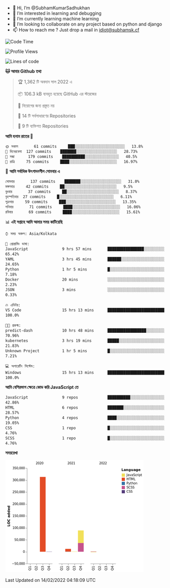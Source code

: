 - 👋 Hi, I’m @SubhamKumarSadhukhan
- 👀 I’m interested in learning and debugging
- 🌱 I’m currently learning machine learning
- 💞️ I’m looking to collaborate on any project based on python and django
- 📫 How to reach me ?
      Just drop a mail in idiot@subhamsk.cf

<!---
SubhamKumarSadhukhan/SubhamKumarSadhukhan is a ✨ special ✨ repository because its `README.md` (this file) appears on your GitHub profile.
You can click the Preview link to take a look at your changes.
--->


<!--START_SECTION:waka-->
![Code Time](http://img.shields.io/badge/Code%20Time-170%20hrs%2058%20mins-blue)

![Profile Views](http://img.shields.io/badge/%E0%A6%AA%E0%A7%8D%E0%A6%B0%E0%A7%8B%E0%A6%AB%E0%A6%BE%E0%A6%87%E0%A6%B2%20%E0%A6%A6%E0%A6%B0%E0%A7%8D%E0%A6%B6%E0%A6%A8-7-blue)

![Lines of code](https://img.shields.io/badge/%E0%A6%B9%E0%A7%8D%E0%A6%AF%E0%A6%BE%E0%A6%B2%E0%A7%8B%20%E0%A6%93%E0%A6%AF%E0%A6%BC%E0%A6%BE%E0%A6%B0%E0%A7%8D%E0%A6%B2%E0%A7%8D%E0%A6%A1%20%E0%A6%A5%E0%A7%87%E0%A6%95%E0%A7%87%20%E0%A6%86%E0%A6%AE%E0%A6%BF%20%E0%A6%B2%E0%A6%BF%E0%A6%96%E0%A7%87%E0%A6%9B%E0%A6%BF-416%20Thousand%20%E0%A6%95%E0%A7%8B%E0%A6%A1%E0%A7%87%E0%A6%B0%20%E0%A6%B2%E0%A6%BE%E0%A6%87%E0%A6%A8-blue)

**🐱 আমার Github তথ্য** 

> 🏆 1,362 টি অবদান সাল 2022 এ
 > 
> 📦 106.3 kB ব্যবহৃত হয়েছে GitHub এর স্টরেজের 
 > 
> 🚫 নিয়োগের জন্য প্রস্তুত নয়
 > 
> 📜 14 টি সর্বসাধারণের Repositories 
 > 
> 🔑 9 টি ব্যক্তিগত Repositories  
 > 
**আমি হলাম রাতের 🦉** 

```text
🌞 সকাল       61 commits     ███░░░░░░░░░░░░░░░░░░░░░░   13.8% 
🌆 দিনেরবেলা  127 commits    ███████░░░░░░░░░░░░░░░░░░   28.73% 
🌃 সন্ধা      179 commits    ██████████░░░░░░░░░░░░░░░   40.5% 
🌙 রাত্রি     75 commits     ████░░░░░░░░░░░░░░░░░░░░░   16.97%

```
📅 **আমি সর্বাধিক উৎপাদনশীল সোমবার এ** 

```text
সোমবার       137 commits    ███████░░░░░░░░░░░░░░░░░░   31.0% 
মঙ্গলবার     42 commits     ██░░░░░░░░░░░░░░░░░░░░░░░   9.5% 
বুধবার       37 commits     ██░░░░░░░░░░░░░░░░░░░░░░░   8.37% 
বৃহস্পতিবার  27 commits     █░░░░░░░░░░░░░░░░░░░░░░░░   6.11% 
শুক্রবার     59 commits     ███░░░░░░░░░░░░░░░░░░░░░░   13.35% 
শনিবার       71 commits     ████░░░░░░░░░░░░░░░░░░░░░   16.06% 
রবিবার       69 commits     ████░░░░░░░░░░░░░░░░░░░░░   15.61%

```


📊 **এই সপ্তাহে আমি আমার সময় কাটিয়েছি** 

```text
⌚︎ সময় অঞ্চল: Asia/Kolkata

💬 প্রোগ্রামিং ভাষা: 
JavaScript               9 hrs 57 mins       ████████████████░░░░░░░░░   65.42% 
YAML                     3 hrs 45 mins       ██████░░░░░░░░░░░░░░░░░░░   24.65% 
Python                   1 hr 5 mins         █░░░░░░░░░░░░░░░░░░░░░░░░   7.18% 
Docker                   20 mins             ░░░░░░░░░░░░░░░░░░░░░░░░░   2.23% 
JSON                     3 mins              ░░░░░░░░░░░░░░░░░░░░░░░░░   0.33%

🔥 এডিটর: 
VS Code                  15 hrs 13 mins      █████████████████████████   100.0%

🐱‍💻 প্রকল্ম: 
predict-dash             10 hrs 48 mins      █████████████████░░░░░░░░   70.96% 
kubernetes               3 hrs 19 mins       █████░░░░░░░░░░░░░░░░░░░░   21.83% 
Unknown Project          1 hr 5 mins         █░░░░░░░░░░░░░░░░░░░░░░░░   7.21%

💻 অপারেটিং সিস্টেম: 
Windows                  15 hrs 13 mins      █████████████████████████   100.0%

```

**আমি বেশিরভাগ ক্ষেত্রে কোড করি JavaScript তে** 

```text
JavaScript               9 repos             ██████████░░░░░░░░░░░░░░░   42.86% 
HTML                     6 repos             ███████░░░░░░░░░░░░░░░░░░   28.57% 
Python                   4 repos             ████░░░░░░░░░░░░░░░░░░░░░   19.05% 
CSS                      1 repo              █░░░░░░░░░░░░░░░░░░░░░░░░   4.76% 
SCSS                     1 repo              █░░░░░░░░░░░░░░░░░░░░░░░░   4.76%

```


**সময়রেখা**

![Chart not found](https://raw.githubusercontent.com/SubhamKumarSadhukhan/SubhamKumarSadhukhan/main/charts/bar_graph.png) 


 Last Updated on 14/02/2022 04:18:09 UTC
<!--END_SECTION:waka-->
